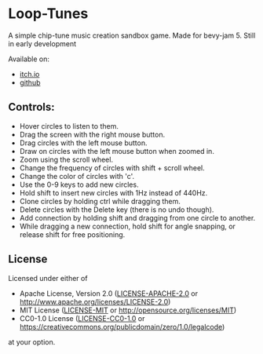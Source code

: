 # Loop-Tunes
A simple chip-tune music creation sandbox game. Made for bevy-jam 5. Still in early development

Available on:

- [itch.io](https://bcmpinc.itch.io/loop-tunes)
- [github](https://github.com/bcmpinc/looptunes)

## Controls:

- Hover circles to listen to them.
- Drag the screen with the right mouse button.
- Drag circles with the left mouse button.
- Draw on circles with the left mouse button when zoomed in.
- Zoom using the scroll wheel.
- Change the frequency of circles with shift + scroll wheel.
- Change the color of circles with 'c'.
- Use the 0-9 keys to add new circles.
- Hold shift to insert new circles with 1Hz instead of 440Hz.
- Clone circles by holding ctrl while dragging them.
- Delete circles with the Delete key (there is no undo though).
- Add connection by holding shift and dragging from one circle to another.
- While dragging a new connection, hold shift for angle snapping, or release shift for free positioning.

## License

Licensed under either of

* Apache License, Version 2.0
   ([LICENSE-APACHE-2.0](LICENSE-Apache-2.0) or <http://www.apache.org/licenses/LICENSE-2.0>)
* MIT License
   ([LICENSE-MIT](LICENSE-MIT) or <http://opensource.org/licenses/MIT>)
* CC0-1.0 License
   ([LICENSE-CC0-1.0](LICENSE-CC0-1.0) or <https://creativecommons.org/publicdomain/zero/1.0/legalcode>)

at your option.


